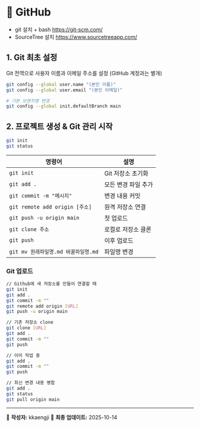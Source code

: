 # 🧭 GitHub
- git 설치 + bash
https://git-scm.com/
- SourceTree 설치
https://www.sourcetreeapp.com/
  
## 1. Git 최초 설정
Git 전역으로 사용자 이름과 이메일 주소를 설정 (GitHub 계정과는 별개)
```bash
git config --global user.name "(본인 이름)"
git config --global user.email "(본인 이메일)"

# 기본 브랜치명 변경
git config --global init.defaultBranch main
```

## 2. 프로젝트 생성 & Git 관리 시작
```bash
git init
git status
```


| 명령어 | 설명 |
|--------|------|
| `git init` | Git 저장소 초기화 |
| `git add .` | 모든 변경 파일 추가 |
| `git commit -m "메시지"` | 변경 내용 커밋 |
| `git remote add origin [주소]` | 원격 저장소 연결 |
| `git push -u origin main` | 첫 업로드 |
| `git clone 주소` | 로컬로 저장소 클론 |
| `git push` | 이후 업로드 |
| `git mv 원래파일명.md 바꿀파일명.md` | 파일명 변경 |

### Git 업로드
```bash
// Github에 새 저장소를 만들어 연결할 때
git init
git add .
git commit -m ""
git remote add origin [URL]
git push -u origin main

// 기존 저장소 clone
git clone [URL]
git add .
git commit -m ""
git push

// 이미 작업 중
git add .
git commit -m ""
git push

// 최신 변경 내용 병합
git add .
git status
git pull origin main

```
---

📘 **작성자:** kkaengji
📅 **최종 업데이트:** 2025-10-14  

